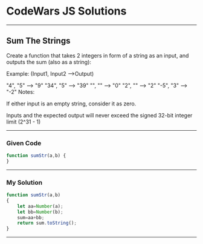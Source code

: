 # CodeWars JS Solutions

---

## Sum The Strings

Create a function that takes 2 integers in form of a string as an input, and outputs the sum (also as a string):

Example: (Input1, Input2 -->Output)

"4",  "5" --> "9"
"34", "5" --> "39"
"", "" --> "0"
"2", "" --> "2"
"-5", "3" --> "-2"
Notes:

If either input is an empty string, consider it as zero.

Inputs and the expected output will never exceed the signed 32-bit integer limit (2^31 - 1)

---

### Given Code


```js
function sumStr(a,b) {
}
```

---

### My Solution 


```js
function sumStr(a,b) 
{
    let aa=Number(a);
    let bb=Number(b);
    sum=aa+bb;
    return sum.toString();
}
```


---